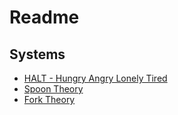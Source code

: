 # Readme

## Systems

* [HALT - Hungry Angry Lonely Tired](https://medium.com/getbravely/halt-coping-skills-how-to-start-and-what-to-do-next-e51165040dab)
* [Spoon Theory](https://butyoudontlooksick.com/articles/written-by-christine/the-spoon-theory/)
* [Fork Theory](https://jenrose.com/fork-theory/)
